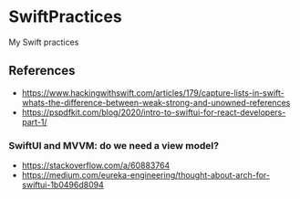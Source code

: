 # SwiftPractices
My Swift practices

## References
- https://www.hackingwithswift.com/articles/179/capture-lists-in-swift-whats-the-difference-between-weak-strong-and-unowned-references
- https://pspdfkit.com/blog/2020/intro-to-swiftui-for-react-developers-part-1/

### SwiftUI and MVVM: do we need a view model?
- https://stackoverflow.com/a/60883764
- https://medium.com/eureka-engineering/thought-about-arch-for-swiftui-1b0496d8094

